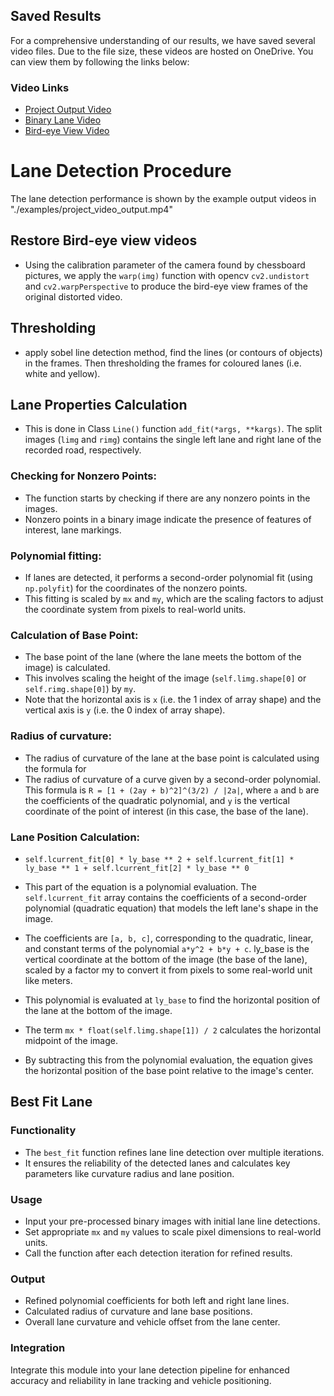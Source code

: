 ## Saved Results

For a comprehensive understanding of our results, we have saved several video files. Due to the file size, these videos are hosted on OneDrive. You can view them by following the links below:

### Video Links

- [Project Output Video](https://liveuclac-my.sharepoint.com/:v:/g/personal/zcemwei_ucl_ac_uk/EZZUSsAtEtNGg9ffswYKZ2wBpR6z7NbeQQT1oJeNTdd46A?nav=eyJyZWZlcnJhbEluZm8iOnsicmVmZXJyYWxBcHAiOiJPbmVEcml2ZUZvckJ1c2luZXNzIiwicmVmZXJyYWxBcHBQbGF0Zm9ybSI6IldlYiIsInJlZmVycmFsTW9kZSI6InZpZXciLCJyZWZlcnJhbFZpZXciOiJNeUZpbGVzTGlua0RpcmVjdCJ9fQ&e=zTy8Lo)
- [Binary Lane Video](https://liveuclac-my.sharepoint.com/:v:/g/personal/zcemwei_ucl_ac_uk/EbYVjCi_OaFPv0OTQK80DaIBI3V-5CqAXF4OemAG-UyNnw?nav=eyJyZWZlcnJhbEluZm8iOnsicmVmZXJyYWxBcHAiOiJPbmVEcml2ZUZvckJ1c2luZXNzIiwicmVmZXJyYWxBcHBQbGF0Zm9ybSI6IldlYiIsInJlZmVycmFsTW9kZSI6InZpZXciLCJyZWZlcnJhbFZpZXciOiJNeUZpbGVzTGlua0RpcmVjdCJ9fQ&e=6V8wUH)
- [Bird-eye View Video](https://liveuclac-my.sharepoint.com/:v:/g/personal/zcemwei_ucl_ac_uk/EbE8XL-RCA9KmMkyCepAdMcBcZSKmDNLjqm4nDcx5SGY6A?nav=eyJyZWZlcnJhbEluZm8iOnsicmVmZXJyYWxBcHAiOiJPbmVEcml2ZUZvckJ1c2luZXNzIiwicmVmZXJyYWxBcHBQbGF0Zm9ybSI6IldlYiIsInJlZmVycmFsTW9kZSI6InZpZXciLCJyZWZlcnJhbFZpZXciOiJNeUZpbGVzTGlua0RpcmVjdCJ9fQ&e=h7wxdh)


# Lane Detection Procedure

The lane detection performance is shown by the example output videos in "./examples/project_video_output.mp4"

## Restore Bird-eye view videos
- Using the calibration parameter of the camera found by chessboard pictures, we apply the `warp(img)` function with opencv `cv2.undistort` and `cv2.warpPerspective` to produce 
the bird-eye view frames of the original distorted video.

## Thresholding
- apply sobel line detection method, find the lines (or contours of objects) in the frames. Then thresholding the frames for coloured lanes (i.e. white and yellow).

## Lane Properties Calculation
- This is done in Class `Line()` function `add_fit(*args, **kargs)`. The split images (`limg` and `rimg`) contains the single 
left lane and right lane of the recorded road, respectively. 

### Checking for Nonzero Points:
- The function starts by checking if there are any nonzero points in the images. 
- Nonzero points in a binary image indicate the presence of features of interest, lane markings.

### Polynomial fitting:
- If lanes are detected, it performs a second-order polynomial fit (using `np.polyfit`) for the coordinates of the nonzero points. 
- This fitting is scaled by `mx` and `my`, which are the scaling factors to adjust the coordinate system from pixels to real-world units.

### Calculation of Base Point: 
- The base point of the lane (where the lane meets the bottom of the image) is calculated. 
- This involves scaling the height of the image (`self.limg.shape[0]` or `self.rimg.shape[0]`) by `my`.
- Note that the horizontal axis is `x` (i.e. the 1 index of array shape) and the vertical axis is `y` (i.e. the 0 index of array shape).

### Radius of curvature:
- The radius of curvature of the lane at the base point is calculated using the formula for 
- The radius of curvature of a curve given by a second-order polynomial. This formula is `R = [1 + (2ay + b)^2]^(3/2) / |2a|`, 
where `a` and `b` are the coefficients of the quadratic polynomial, 
and `y` is the vertical coordinate of the point of interest (in this case, the base of the lane).

### Lane Position Calculation:
- `self.lcurrent_fit[0] * ly_base ** 2 + self.lcurrent_fit[1] * ly_base ** 1 + self.lcurrent_fit[2] * ly_base ** 0`

- This part of the equation is a polynomial evaluation. The `self.lcurrent_fit` array contains the coefficients 
of a second-order polynomial (quadratic equation) that models the left lane's shape in the image.

- The coefficients are `[a, b, c]`, corresponding to the quadratic, linear, and constant terms of the polynomial `a*y^2 + b*y + c`.
ly_base is the vertical coordinate at the bottom of the image (the base of the lane), scaled by a factor my to 
convert it from pixels to some real-world unit like meters.

- This polynomial is evaluated at `ly_base` to find the horizontal position of the lane at the bottom of the image.


- The term `mx * float(self.limg.shape[1]) / 2` calculates the horizontal midpoint of the image.

- By subtracting this from the polynomial evaluation, the equation gives the horizontal position of the base point relative to the image's center.


## Best Fit Lane

### Functionality
- The `best_fit` function refines lane line detection over multiple iterations.
- It ensures the reliability of the detected lanes and calculates key parameters like curvature radius and lane position.

### Usage
- Input your pre-processed binary images with initial lane line detections.
- Set appropriate `mx` and `my` values to scale pixel dimensions to real-world units.
- Call the function after each detection iteration for refined results.

### Output
- Refined polynomial coefficients for both left and right lane lines.
- Calculated radius of curvature and lane base positions.
- Overall lane curvature and vehicle offset from the lane center.

### Integration
Integrate this module into your lane detection pipeline for enhanced accuracy and reliability in lane tracking and vehicle positioning.
